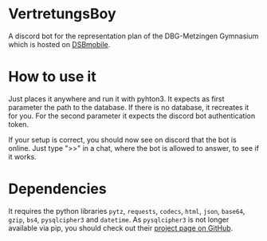 # VertretungsBoy
A discord bot for the representation plan of the DBG-Metzingen Gymnasium which is hosted on [DSBmobile][link_dsbmobile].

[link_dsbmobile]: https://www.dsbmobile.de/

# How to use it
Just places it anywhere and run it with pyhton3.
It expects as first parameter the path to the database. If there is no database, it recreates it for you. 
For the second parameter it expects the discord bot authentication token.

If your setup is correct, you should now see on discord that the bot is online. 
Just type ">>" in a chat, where the bot is allowed to answer, to see if it works.

# Dependencies
It requires the python libraries `pytz`, `requests`, `codecs`, `html`, `json`, `base64`, `gzip`, `bs4`, `pysqlcipher3` and `datetime`. As `pysqlcipher3` is not longer available via pip, you should check out their [project page on GitHub][link_pysqlcipher3_github].

[link_pysqlcipher3_github]: https://github.com/rigglemania/pysqlcipher3

